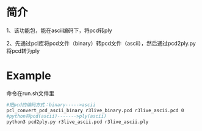 # 简介

1、该功能包，能在ascii编码下，将pcd转ply

2、先通过pcl库将pcd文件（binary）转pcd文件（ascii），然后通过pcd2ply.py将pcd转为ply

# Example

命令在run.sh文件里

```bash
#把pcd的编码方式：binary----->ascii
pcl_convert_pcd_ascii_binary r3live_binary.pcd r3live_ascii.pcd 0
#python将pcd(ascii)------->ply(ascii)
python3 pcd2ply.py r3live_ascii.pcd r3live_ascii.ply
```
